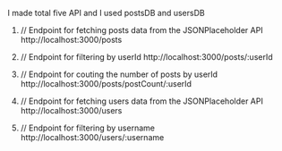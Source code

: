 I made total five API and I used postsDB and usersDB 

1. // Endpoint for fetching posts data from the JSONPlaceholder API
    http://localhost:3000/posts
    

2. // Endpoint for filtering by userId
    http://localhost:3000/posts/:userId

3. // Endpoint for couting the number of posts by userId
    http://localhost:3000/posts/postCount/:userId

4. // Endpoint for fetching users data from the JSONPlaceholder API
    http://localhost:3000/users

5. // Endpoint for filtering by username
    http://localhost:3000/users/:username

